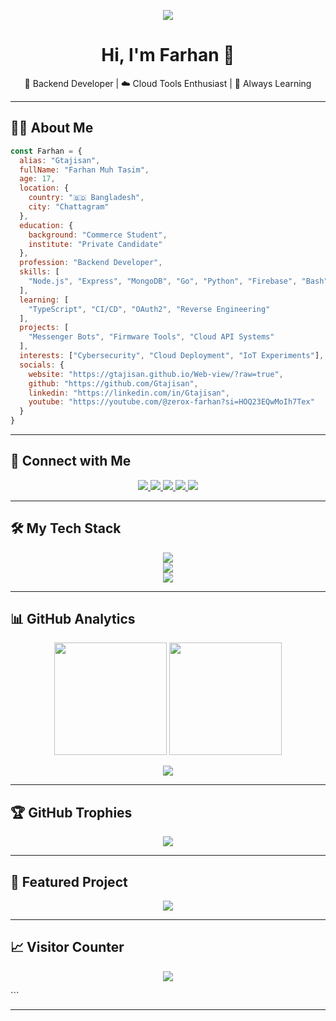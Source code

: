 <p align="center">
  <img src="https://github-widgetbox.vercel.app/api/profile?username=Gtajisan&data=followers,repositories,stars,commits&theme=darkmode" />
</p>

<h1 align="center">Hi, I'm Farhan 👋</h1>
<p align="center">🚀 Backend Developer | ☁️ Cloud Tools Enthusiast | 🎯 Always Learning</p>

---

## 👨‍💻 About Me

```js
const Farhan = {
  alias: "Gtajisan",
  fullName: "Farhan Muh Tasim",
  age: 17,
  location: {
    country: "🇧🇩 Bangladesh",
    city: "Chattagram"
  },
  education: {
    background: "Commerce Student",
    institute: "Private Candidate"
  },
  profession: "Backend Developer",
  skills: [
    "Node.js", "Express", "MongoDB", "Go", "Python", "Firebase", "Bash"
  ],
  learning: [
    "TypeScript", "CI/CD", "OAuth2", "Reverse Engineering"
  ],
  projects: [
    "Messenger Bots", "Firmware Tools", "Cloud API Systems"
  ],
  interests: ["Cybersecurity", "Cloud Deployment", "IoT Experiments"],
  socials: {
    website: "https://gtajisan.github.io/Web-view/?raw=true",
    github: "https://github.com/Gtajisan",
    linkedin: "https://linkedin.com/in/Gtajisan",
    youtube: "https://youtube.com/@zerox-farhan?si=HOQ23EQwMoIh7Tex"
  }
}
````

---

## 🔗 Connect with Me

<p align="center">
  <a href="https://www.facebook.com/share/1NhLW9YoAD/">
    <img src="https://img.shields.io/badge/Facebook-1877F2?style=for-the-badge&logo=facebook&logoColor=white"/>
  </a>
  <a href="https://instagram.com/frn_prime">
    <img src="https://img.shields.io/badge/Instagram-E4405F?style=for-the-badge&logo=instagram&logoColor=white"/>
  </a>
  <a href="https://linkedin.com/in/Gtajisan">
    <img src="https://img.shields.io/badge/LinkedIn-0077B5?style=for-the-badge&logo=linkedin&logoColor=white"/>
  </a>
  <a href="https://youtube.com/@zerox-farhan?si=HOQ23EQwMoIh7Tex">
    <img src="https://img.shields.io/badge/Youtube-FF0000?style=for-the-badge&logo=youtube&logoColor=white"/>
  </a>
  <a href="https://codepen.io/Gtajisan">
    <img src="https://img.shields.io/badge/Codepen-000000?style=for-the-badge&logo=codepen&logoColor=white"/>
  </a>
</p>

---

## 🛠️ My Tech Stack

<p align="center">
  <img src="https://skillicons.dev/icons?i=js,ts,nodejs,express,go,php,python,kotlin,bash&theme=dark" />
  <br/>
  <img src="https://skillicons.dev/icons?i=html,css,mongodb,firebase,sqlite,gcp,azure,cloudflare,heroku,linux&theme=dark" />
  <br/>
  <img src="https://skillicons.dev/icons?i=raspberrypi,arduino,ps&theme=dark" />
</p>

---

## 📊 GitHub Analytics

<p align="center">
  <img src="https://github-readme-stats.vercel.app/api?username=Gtajisan&theme=midnight-purple&show_icons=true&hide_border=false&count_private=true" height="180"/>
  <img src="https://github-readme-streak-stats.herokuapp.com/?user=Gtajisan&theme=midnight-purple&hide_border=false" height="180"/>
</p>

<p align="center">
  <img src="https://github-readme-stats.vercel.app/api/top-langs/?username=Gtajisan&layout=donut-vertical&theme=midnight-purple&hide_border=false" />
</p>

---

## 🏆 GitHub Trophies

<p align="center">
  <img src="https://github-profile-trophy.vercel.app/?username=Gtajisan&theme=gruvbox&margin-w=10&no-bg=true&row=1&column=8" />
</p>

---

## 🚀 Featured Project

<p align="center">
  <a href="https://github.com/Gtajisan/FARHAN-Shot">
    <img src="https://github-readme-stats.vercel.app/api/pin/?username=Gtajisan&repo=FARHAN-Shot&theme=midnight-purple" />
  </a>
</p>

---

## 📈 Visitor Counter

<p align="center">
  <img src="https://count.getloli.com/get/@Gtajisan?theme=moebooru" />
</p>
```

---

